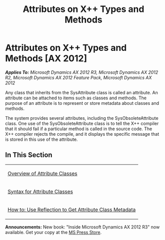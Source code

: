 ﻿---
title: Attributes on X++ Types and Methods
TOCTitle: Attributes on X++ Types and Methods
ms:assetid: 8e30d699-4744-4720-8c00-03b33a4226f9
ms:mtpsurl: https://msdn.microsoft.com/en-us/library/Gg846588(v=AX.60)
ms:contentKeyID: 35246486
ms.date: 05/18/2015
mtps_version: v=AX.60
---

# Attributes on X++ Types and Methods [AX 2012]


_**Applies To:** Microsoft Dynamics AX 2012 R3, Microsoft Dynamics AX 2012 R2, Microsoft Dynamics AX 2012 Feature Pack, Microsoft Dynamics AX 2012_

Any class that inherits from the SysAttribute class is called an attribute. An attribute can be attached to items such as classes and methods. The purpose of an attribute is to represent or store metadata about classes and methods.

The system provides several attributes, including the SysObsoleteAttribute class. One use of the SysObsoleteAttribute class is to tell the X++ compiler that it should fail if a particular method is called in the source code. The X++ compiler rejects the compile, and it displays the specific message that is stored in this use of the attribute.

## In This Section

<table>
<colgroup>
<col style="width: 100%" />
</colgroup>
<tbody>
<tr class="odd">
<td><p><a href="overview-of-attribute-classes.md">Overview of Attribute Classes</a></p></td>
</tr>
<tr class="even">
<td><p><a href="syntax-for-attribute-classes.md">Syntax for Attribute Classes</a></p></td>
</tr>
<tr class="odd">
<td><p><a href="how-to-use-reflection-to-get-attribute-class-metadata.md">How to: Use Reflection to Get Attribute Class Metadata</a></p></td>
</tr>
</tbody>
</table>

  
**Announcements:** New book: "Inside Microsoft Dynamics AX 2012 R3" now available. Get your copy at the [MS Press Store](https://www.microsoftpressstore.com/store/inside-microsoft-dynamics-ax-2012-r3-9780735685109).

